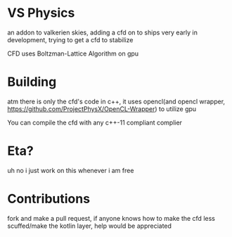 # VS Physics
an addon to valkerien skies, adding a cfd on to ships
very early in development, trying to get a cfd to stabilize

CFD uses Boltzman-Lattice Algorithm on gpu

# Building
atm there is only the cfd's code in c++, it uses opencl(and opencl wrapper, https://github.com/ProjectPhysX/OpenCL-Wrapper) to utilize gpu

You can compile the cfd with any c++-11 compliant complier

# Eta?
uh no i just work on this whenever i am free

# Contributions
fork and make a pull request, if anyone knows how to make the cfd less scuffed/make the kotlin layer, help would be appreciated

